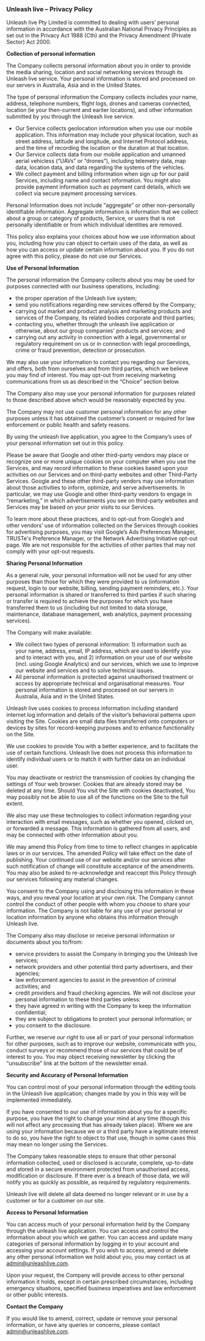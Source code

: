 ### Unleash live – Privacy Policy


Unleash live Pty Limited is committed to dealing with users’ personal information in accordance with the Australian National Privacy Principles as set out in the Privacy Act 1988 (Cth) and the Privacy Amendment (Private Sector) Act 2000.


**Collection of personal information** 
 
The Company collects personal information about you in order to provide the media sharing, location and social networking services through its Unleash live service. Your personal information is stored and processed on our servers in Australia, Asia and in the United States.

The type of personal information the Company collects includes your name, address, telephone numbers, flight logs, drones and cameras connected, location (ie your then-current and earlier locations), and other information submitted by you through the Unleash live service.  

* Our Service collects geolocation information when you use our mobile application. This information may include your physical location, such as street address, latitude and longitude, and Internet Protocol address, and the time of recording the location or the duration at that location.
* Our Service collects data from our mobile application and umanned aerial vehicless (“UAVs” or “drones”), including telemetry data, map data, location data, and data regarding the systems of the vehicles.
* We collect payment and billing information when sign up for our paid Services, including name and contact information. You might also provide payment information such as payment card details, which we collect via secure payment processing services.

Personal Information does not include “aggregate” or other non-personally identifiable information. Aggregate information is information that we collect about a group or category of products, Service, or users that is not personally identifiable or from which individual identities are removed.

This policy also explains your choices about how we use information about you, including how you can object to certain uses of the data, as well as how you can access or update certain information about you. If you do not agree with this policy, please do not use our Services.


**Use of Personal Information**  

The personal information the Company collects about you may be used for purposes connected with our business operations, including:
* the proper operation of the Unleash live system; 
* send you notifications regarding new services offered by the Company; 
* carrying out market and product analysis and marketing products and services of the Company, its related bodies corporate and third parties; 
* contacting you, whether through the unleash live application or otherwise, about our group companies' products and services; and
* carrying out any activity in connection with a legal, governmental or regulatory requirement on us or in connection with legal proceedings, crime or fraud prevention, detection or prosecution. 


We may also use your information to contact you regarding our Services, and offers, both from ourselves and from third parties, which we believe you may find of interest. You may opt-out from receiving marketing communications from us as described in the “Choice” section below.


The Company also may use your personal information for purposes related to those described above which would be reasonably expected by you. 


The Company may not use customer personal information for any other purposes unless it has obtained the customer’s consent or required for law enforcement or public health and safety reasons.


By using the unleash live application, you agree to the Company’s uses of your personal information set out in this policy. 

Please be aware that Google and other third-party vendors may place or recognize one or more unique cookies on your computer when you use the Services, and may record information to these cookies based upon your activities on our Services and on third-party websites and other Third-Party Services. Google and these other third-party vendors may use information about those activities to inform, optimize, and serve advertisements. In particular, we may use Google and other third-party vendors to engage in “remarketing,” in which advertisements you see on third-party websites and Services may be based on your prior visits to our Services.

To learn more about these practices, and to opt-out from Google’s and other vendors’ use of information collected on the Services through cookies for advertising purposes, you may visit Google’s Ads Preferences Manager, TRUSTe's Preference Manager, or the Network Advertising Initiative opt-out page. We are not responsible for the activities of other parties that may not comply with your opt-out requests.


**Sharing Personal Information**  

As a general rule, your personal information will not be used for any other purposes than those for which they were provided to us (information request, login to our website, billing, sending payment reminders, etc.). Your personal information is shared or transferred to third parties if such sharing or transfer is required to achieve the purposes for which you have transferred them to us (including but not limited to data storage, maintenance, database management, web analytics, payment processing services). 


The Company will make available:
* We collect two types of personal information: 1) information such as your name, address, email, IP address, which are used to identify you and to interact with you, and 2) information on your use of our website (incl. using Google Analytics) and our services, which we use to improve our website and services and to solve technical issues.
* All personal information is protected against unauthorised treatment or access by appropriate technical and organisational measures. Your personal information is stored and processed on our servers in Australia, Asia and in the United States.

Unleash live uses cookies to process information including standard internet log information and details of the visitor’s behavioral patterns upon visiting the Site. Cookies are small data files transferred onto computers or devices by sites for record-keeping purposes and to enhance functionality on the Site. 

We use cookies to provide You with a better experience, and to facilitate the use of certain functions. Unleash live does not process this information to identify individual users or to match it with further data on an individual user. 

You may deactivate or restrict the transmission of cookies by changing the settings of Your web browser. Cookies that are already stored may be deleted at any time. Should You visit the Site with cookies deactivated, You may possibly not be able to use all of the functions on the Site to the full extent.

We also may use these technologies to collect information regarding your interaction with email messages, such as whether you opened, clicked on, or forwarded a message. This information is gathered from all users, and may be connected with other information about you.

We may amend this Policy from time to time to reflect changes in applicable laws or in our services. The amended Policy will take effect on the date of publishing. Your continued use of our website and/or our services after such notification of change will constitute acceptance of the amendments. You may also be asked to re-acknowledge and reaccept this Policy through our services following any material changes.

You consent to the Company using and disclosing this information in these ways, and you reveal your location at your own risk.  The Company cannot control the conduct of other people with whom you choose to share your information.  The Company is not liable for any use of your personal or location information by anyone who obtains this information through Unleash live. 


The Company also may disclose or receive personal information or documents about you to/from:
* service providers to assist the Company in bringing you the Unleash live services; 
* network providers and other potential third party advertisers, and their agencies; 
* law enforcement agencies to assist in the prevention of criminal activities; and
* credit providers and fraud checking agencies. 
We will not disclose your personal information to these third parties unless:
* they have agreed in writing with the Company to keep the information confidential; 
* they are subject to obligations to protect your personal information; or
* you consent to the disclosure.


Further, we reserve our right to use all or part of your personal information for other purposes, such as to improve our website, communicate with you, conduct surveys or recommend those of our services that could be of interest to you. You may object receiving newsletter by clicking the “unsubscribe” link at the bottom of the newsletter email.


**Security and Accuracy of Personal Information**  

You can control most of your personal information through the editing tools in the Unleash live application; changes made by you in this way will be implemented immediately.  

If you have consented to our use of information about you for a specific purpose, you have the right to change your mind at any time (though this will not affect any processing that has already taken place). Where we are using your information because we or a third party have a legitimate interest to do so, you have the right to object to that use, though in some cases this may mean no longer using the Services.

The Company takes reasonable steps to ensure that other personal information collected, used or disclosed is accurate, complete, up-to-date and stored in a secure environment protected from unauthorised access, modification or disclosure. If there ever is a breach of those data, we will notify you as quickly as possible, as required by regulatory requirements.

Unleash live will delete all data deemed no longer relevant or in use by a customer or for a customer on our site.  


**Access to Personal Information** 
 
You can access much of your personal information held by the Company through the unleash live application. You can access and control the information about you which we gather. You can access and update many categories of personal information by logging in to your account and accessing your account settings. If you wish to access, amend or delete any other personal information we hold about you, you may contact us at admin@unleashlive.com.


Upon your request, the Company will provide access to other personal information it holds, except in certain prescribed circumstances, including emergency situations, specified business imperatives and law enforcement or other public interests.  


**Contact the Company**  

If you would like to amend, correct, update or remove your personal information, or have any queries or concerns, please contact admin@unleashlive.com.
